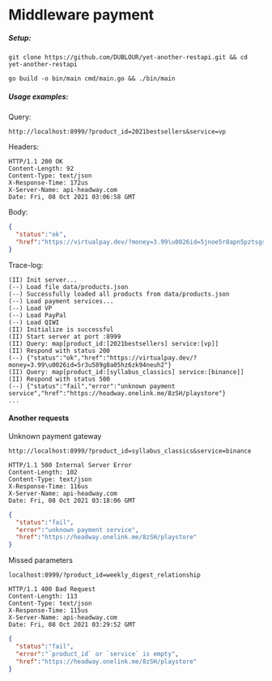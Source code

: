 # Middleware payment

##### Setup:

`git clone https://github.com/DUBLOUR/yet-another-restapi.git && cd yet-another-restapi`

`go build -o bin/main cmd/main.go && ./bin/main`

##### Usage examples:

Query:

`http://localhost:8999/?product_id=2021bestsellers&service=vp`

Headers:
```
HTTP/1.1 200 OK
Content-Length: 92
Content-Type: text/json
X-Response-Time: 172us
X-Server-Name: api-headway.com
Date: Fri, 08 Oct 2021 03:06:58 GMT
```
Body:
```json
{
  "status":"ok",
  "href":"https://virtualpay.dev/?money=3.99\u0026id=5jnoe5r8apn5pztsgsvupau2"
}
```
Trace-log:
```
(II) Init server...
(--) Load file data/products.json
(--) Successfully loaded all products from data/products.json
(--) Load payment services...
(--) Load VP
(--) Load PayPal
(--) Load QIWI
(II) Initialize is successful
(II) Start server at port :8999
(II) Query: map[product_id:[2021bestsellers] service:[vp]]
(II) Respond with status 200
(--) {"status":"ok","href":"https://virtualpay.dev/?money=3.99\u0026id=5r3u589g8a05hz6zk94neuh2"}
(II) Query: map[product_id:[syllabus_classics] service:[binance]]
(II) Respond with status 500
(--) {"status":"fail","error":"unknown payment service","href":"https://headway.onelink.me/8zSH/playstore"}
...
```

#### Another requests

Unknown payment gateway

`http://localhost:8999/?product_id=syllabus_classics&service=binance`
```
HTTP/1.1 500 Internal Server Error
Content-Length: 102
Content-Type: text/json
X-Response-Time: 116us
X-Server-Name: api-headway.com
Date: Fri, 08 Oct 2021 03:18:06 GMT
```

```json
{
  "status":"fail",
  "error":"unknown payment service",
  "href":"https://headway.onelink.me/8zSH/playstore"
}
```

[comment]: <> (Unavailable product:)

[comment]: <> (`localhost:8999/?product_id=2020bestsellers&service=vp`)

[comment]: <> (```)

[comment]: <> (HTTP/1.1 500 Internal Server Error)

[comment]: <> (Content-Length: 112)

[comment]: <> (Content-Type: text/json)

[comment]: <> (X-Response-Time: 215us)

[comment]: <> (X-Server-Name: api-headway.com)

[comment]: <> (Date: Fri, 08 Oct 2021 02:57:38 GMT)

[comment]: <> (```)

[comment]: <> (```json)

[comment]: <> ({)

[comment]: <> (  "status":"fail",)

[comment]: <> (  "error":"product is not available for sale",)

[comment]: <> (  "href":"https://headway.onelink.me/8zSH/playstore")

[comment]: <> (} )

[comment]: <> (```)

Missed parameters

`localhost:8999/?product_id=weekly_digest_relationship`

```
HTTP/1.1 400 Bad Request
Content-Length: 113
Content-Type: text/json
X-Response-Time: 115us
X-Server-Name: api-headway.com
Date: Fri, 08 Oct 2021 03:29:52 GMT
```
```json
{
  "status":"fail",
  "error":"`product_id` or `service` is empty",
  "href":"https://headway.onelink.me/8zSH/playstore"
}
```